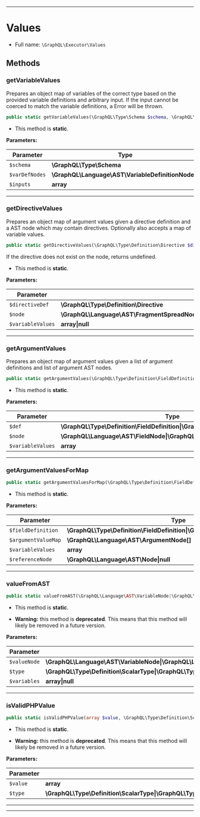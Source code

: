 ***

# Values

* Full name: `\GraphQL\Executor\Values`

## Methods

### getVariableValues

Prepares an object map of variables of the correct type based on the provided
variable definitions and arbitrary input. If the input cannot be coerced
to match the variable definitions, a Error will be thrown.

```php
public static getVariableValues(\GraphQL\Type\Schema $schema, \GraphQL\Language\AST\VariableDefinitionNode[] $varDefNodes, array $inputs): array
```

* This method is **static**.

**Parameters:**

| Parameter | Type | Description |
|-----------|------|-------------|
| `$schema` | **\GraphQL\Type\Schema** |  |
| `$varDefNodes` | **\GraphQL\Language\AST\VariableDefinitionNode[]** |  |
| `$inputs` | **array** |  |

***

### getDirectiveValues

Prepares an object map of argument values given a directive definition
and a AST node which may contain directives. Optionally also accepts a map
of variable values.

```php
public static getDirectiveValues(\GraphQL\Type\Definition\Directive $directiveDef, \GraphQL\Language\AST\FragmentSpreadNode|\GraphQL\Language\AST\FieldNode|\GraphQL\Language\AST\InlineFragmentNode|\GraphQL\Language\AST\EnumValueDefinitionNode|\GraphQL\Language\AST\FieldDefinitionNode $node, array|null $variableValues = null): array|null
```

If the directive does not exist on the node, returns undefined.

* This method is **static**.

**Parameters:**

| Parameter | Type | Description |
|-----------|------|-------------|
| `$directiveDef` | **\GraphQL\Type\Definition\Directive** |  |
| `$node` | **\GraphQL\Language\AST\FragmentSpreadNode&#124;\GraphQL\Language\AST\FieldNode&#124;\GraphQL\Language\AST\InlineFragmentNode&#124;\GraphQL\Language\AST\EnumValueDefinitionNode&#124;\GraphQL\Language\AST\FieldDefinitionNode** |  |
| `$variableValues` | **array&#124;null** |  |

***

### getArgumentValues

Prepares an object map of argument values given a list of argument
definitions and list of argument AST nodes.

```php
public static getArgumentValues(\GraphQL\Type\Definition\FieldDefinition|\GraphQL\Type\Definition\Directive $def, \GraphQL\Language\AST\FieldNode|\GraphQL\Language\AST\DirectiveNode $node, array $variableValues = null): array
```

* This method is **static**.

**Parameters:**

| Parameter | Type | Description |
|-----------|------|-------------|
| `$def` | **\GraphQL\Type\Definition\FieldDefinition&#124;\GraphQL\Type\Definition\Directive** |  |
| `$node` | **\GraphQL\Language\AST\FieldNode&#124;\GraphQL\Language\AST\DirectiveNode** |  |
| `$variableValues` | **array** |  |

***

### getArgumentValuesForMap

```php
public static getArgumentValuesForMap(\GraphQL\Type\Definition\FieldDefinition|\GraphQL\Type\Definition\Directive $fieldDefinition, \GraphQL\Language\AST\ArgumentNode[] $argumentValueMap, array $variableValues = null, \GraphQL\Language\AST\Node|null $referenceNode = null): array
```

* This method is **static**.

**Parameters:**

| Parameter | Type | Description |
|-----------|------|-------------|
| `$fieldDefinition` | **\GraphQL\Type\Definition\FieldDefinition&#124;\GraphQL\Type\Definition\Directive** |  |
| `$argumentValueMap` | **\GraphQL\Language\AST\ArgumentNode[]** |  |
| `$variableValues` | **array** |  |
| `$referenceNode` | **\GraphQL\Language\AST\Node&#124;null** |  |

***

### valueFromAST

```php
public static valueFromAST(\GraphQL\Language\AST\VariableNode|\GraphQL\Language\AST\NullValueNode|\GraphQL\Language\AST\IntValueNode|\GraphQL\Language\AST\FloatValueNode|\GraphQL\Language\AST\StringValueNode|\GraphQL\Language\AST\BooleanValueNode|\GraphQL\Language\AST\EnumValueNode|\GraphQL\Language\AST\ListValueNode|\GraphQL\Language\AST\ObjectValueNode $valueNode, \GraphQL\Type\Definition\ScalarType|\GraphQL\Type\Definition\EnumType|\GraphQL\Type\Definition\InputObjectType|\GraphQL\Type\Definition\ListOfType|\GraphQL\Type\Definition\NonNull $type, array|null $variables = null): array|\stdClass|null
```

* This method is **static**.


* **Warning:** this method is **deprecated**. This means that this method will likely be removed in a future version.

**Parameters:**

| Parameter | Type | Description |
|-----------|------|-------------|
| `$valueNode` | **\GraphQL\Language\AST\VariableNode&#124;\GraphQL\Language\AST\NullValueNode&#124;\GraphQL\Language\AST\IntValueNode&#124;\GraphQL\Language\AST\FloatValueNode&#124;\GraphQL\Language\AST\StringValueNode&#124;\GraphQL\Language\AST\BooleanValueNode&#124;\GraphQL\Language\AST\EnumValueNode&#124;\GraphQL\Language\AST\ListValueNode&#124;\GraphQL\Language\AST\ObjectValueNode** |  |
| `$type` | **\GraphQL\Type\Definition\ScalarType&#124;\GraphQL\Type\Definition\EnumType&#124;\GraphQL\Type\Definition\InputObjectType&#124;\GraphQL\Type\Definition\ListOfType&#124;\GraphQL\Type\Definition\NonNull** |  |
| `$variables` | **array&#124;null** |  |

***

### isValidPHPValue

```php
public static isValidPHPValue(array $value, \GraphQL\Type\Definition\ScalarType|\GraphQL\Type\Definition\EnumType|\GraphQL\Type\Definition\InputObjectType|\GraphQL\Type\Definition\ListOfType|\GraphQL\Type\Definition\NonNull $type): string[]
```

* This method is **static**.


* **Warning:** this method is **deprecated**. This means that this method will likely be removed in a future version.

**Parameters:**

| Parameter | Type | Description |
|-----------|------|-------------|
| `$value` | **array** |  |
| `$type` | **\GraphQL\Type\Definition\ScalarType&#124;\GraphQL\Type\Definition\EnumType&#124;\GraphQL\Type\Definition\InputObjectType&#124;\GraphQL\Type\Definition\ListOfType&#124;\GraphQL\Type\Definition\NonNull** |  |

***


***

